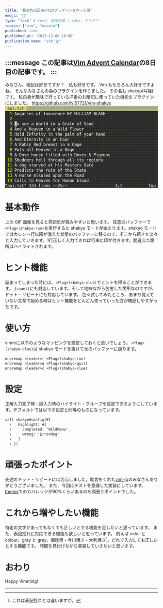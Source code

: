 ```yaml
---
title: "長文丸暗記用のVimプラグインを作った話"
emoji: "🌊"
type: "tech" # tech: 技術記事 / idea: アイデア
topics: ["vim", "neovim"]
published: true
published_at: "2023-12-08 18:00"
publication_name: "vim_jp"
---
```

:::message
この記事は[Vim Advent Calendar](https://qiita.com/advent-calendar/2023/vim)の8日目の記事です。
:::
------
みなさん、暗記は好きですか？　私も好きです。
Vim ももちろん大好きですよね。
そんなみなさんの為のプラグインを作りました。
その名も shakyo(写経) です。
私自身が趣味で行っている洋書の丸暗記に使っていた機能をプラグインにしました。
https://github.com/NI57721/vim-shakyo
![](/images/vim-shakyo.gif)

# 基本動作
上の GIF 画像を見ると雰囲気が掴みやすいと思います。
任意のバッファーで`<Plug>(shakyo-run)`を実行すると shakyo モードが始まります。shakyo モードではカレント行以降が消えた状態のバッファーに移るので、そこから続きを淡々と入力していきます。1行正しく入力できれば行末に印が付きます。間違えた箇所はハイライトされます。

# ヒント機能
詰まってしまった時には、`<Plug>(shakyo-clue)`でヒントを得ることができます。
`{count}`にも対応しています。そして地味ながら苦労した箇所なのですが、ドット・リピートにも対応しています。
色々試してみたところ、あまり覚えていない文章で始める時はヒント機能をどんどん使っていった方が暗記しやすかったです。

# 使い方
vimrcに以下のようなマッピングを設定しておくと良いでしょう。
`<Plug>(shakyo-clue)`は shakyo モードを抜けて元のバッファーに戻ります。
```vim:vimrc
nnoremap <leader>r <Plug>(shakyo-run)
nnoremap <leader>q <Plug>(shakyo-quit)
nnoremap <leader>c <Plug>(shakyo-clue)
```

# 設定
正解入力完了時・誤入力時のハイライト・グループを設定できるようにしています。デフォルトでは以下の設定と同等のものになっています。
```vim:vimrc
call shakyo#config(#{
  \   highlight: #{
  \     completed: 'WildMenu',
  \     wrong: 'ErrorMsg'
  \   }
  \ })
```

# 頑張ったポイント
先述のドット・リピートには苦心しました。助言をくれた[vim-jp](https://vim-jp.org/docs/chat.html)のみなさんありがとうございました。
また、今回はテストを意識した実装にしています。[themis](https://github.com/thinca/vim-themis)でのカバレッジが90%くらいあるのも頑張りポイントでした。

# これから増やしたい機能
特定の文字があってもなくても正しいとする機能を足したいと思っています。
また、表記揺れに対応できる機能も欲しいと思っています。
例えば color と colour、gray と grey、御座候・今川焼き・大判焼き[^jk]、どれで入力しても正しいとする機能です。
時間を見付けながら実装していきたいと思います。

# おわり
Happy Vimming!

------
[^jk]: これは表記揺れとは違いますが。
